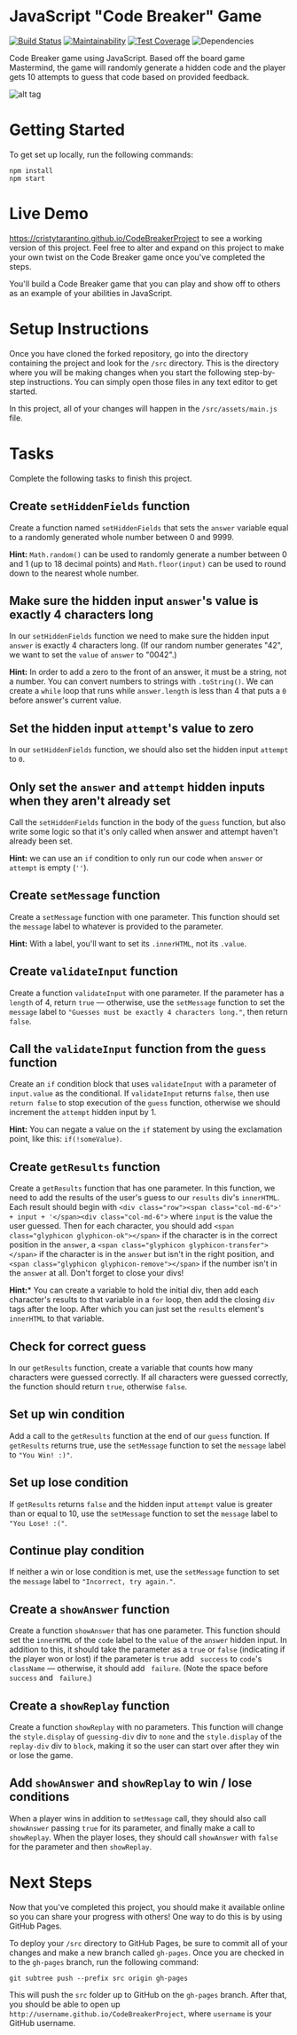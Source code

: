 

# JavaScript "Code Breaker" Game

[![Build Status](https://travis-ci.org/CristyTarantino/CodeBreakerProject.svg?branch=master)](https://travis-ci.org/CristyTarantino/CodeBreakerProject)
[![Maintainability](https://api.codeclimate.com/v1/badges/3ea4160e9880b2ce704d/maintainability)](https://codeclimate.com/github/CristyTarantino/CodeBreakerProject/maintainability)
[![Test Coverage](https://api.codeclimate.com/v1/badges/3ea4160e9880b2ce704d/test_coverage)](https://codeclimate.com/github/CristyTarantino/CodeBreakerProject/test_coverage)
![Dependencies](https://david-dm.org/CristyTarantino/CodeBreakerProject.svg)

Code Breaker game using JavaScript. Based off the board game Mastermind, the game will randomly generate a hidden code and the player gets 10 attempts to guess that code based on provided feedback.

![alt tag](https://cloud.githubusercontent.com/assets/5638847/22342332/074b39a4-e3c2-11e6-8147-d33c5937079a.gif)

# Getting Started

To get set up locally, run the following commands:

```
npm install
npm start
```

# Live Demo

https://cristytarantino.github.io/CodeBreakerProject to see a working version of this project. Feel free to alter and expand on this project to make your own twist on the Code Breaker game once you've completed the steps.

You'll build a Code Breaker game that you can play and show off to others as an example of your abilities in JavaScript.

# Setup Instructions

Once you have cloned the forked repository, go into the directory containing the project and look for the `/src` directory. This is the directory where you will be making changes when you start the following step-by-step instructions. You can simply open those files in any text editor to get started.

In this project, all of your changes will happen in the `/src/assets/main.js` file.

# Tasks

Complete the following tasks to finish this project.

## Create `setHiddenFields` function

Create a function named `setHiddenFields` that sets the `answer` variable equal to a randomly generated whole number between 0 and 9999.

**Hint:** `Math.random()` can be used to randomly generate a number between 0 and 1 (up to 18 decimal points) and `Math.floor(input)` can be used to round down to the nearest whole number.

## Make sure the hidden input `answer`'s value is exactly 4 characters long

In our `setHiddenFields` function we need to make sure the hidden input `answer` is exactly 4 characters long. (If our random number generates "42", we want to set the `value` of `answer` to "0042".)

**Hint:** In order to add a zero to the front of an answer, it must be a string, not a number. You can convert numbers to strings with `.toString()`. We can create a `while` loop that runs while `answer.length` is less than 4 that puts a `0` before answer's current value.

## Set the hidden input `attempt`'s value to zero

In our `setHiddenFields` function, we should also set the hidden input `attempt` to `0`.

## Only set the `answer` and `attempt` hidden inputs when they aren't already set

Call the `setHiddenFields` function in the body of the `guess` function, but also write some logic so that it's only called when answer and attempt haven't already been set.

**Hint:** we can use an `if` condition to only run our code when `answer` or `attempt` is empty (`''`).

## Create `setMessage` function

Create a `setMessage` function with one parameter. This function should set the `message` label to whatever is provided to the parameter.

**Hint:** With a label, you'll want to set its `.innerHTML`, not its `.value`.

## Create `validateInput` function

Create a function `validateInput` with one parameter. If the parameter has a `length` of 4, return `true` — otherwise, use the `setMessage` function to set the `message` label to `"Guesses must be exactly 4 characters long."`, then return `false`.

## Call the `validateInput` function from the `guess` function

Create an `if` condition block that uses `validateInput` with a parameter of `input.value` as the conditional. If `validateInput` returns `false`, then use `return false` to stop execution of the `guess` function, otherwise we should increment the `attempt` hidden input by 1.

**Hint:** You can negate a value on the `if` statement by using the exclamation point, like this: `if(!someValue)`.

## Create `getResults` function

Create a `getResults` function that has one parameter. In this function, we need to add the results of the user's guess to our `results` div's `innerHTML`. Each result should begin with `<div class="row"><span class="col-md-6">' + input + '</span><div class="col-md-6">` where `input` is the value the user guessed. Then for each character, you should add `<span class="glyphicon glyphicon-ok"></span>` if the character is in the correct position in the `answer`, a `<span class="glyphicon glyphicon-transfer"></span>` if the character is in the `answer` but isn't in the right position, and `<span class="glyphicon glyphicon-remove"></span>` if the number isn't in the `answer` at all. Don't forget to close your divs!

**Hint:*** You can create a variable to hold the initial div, then add each character's results to that variable in a `for` loop, then add the closing `div` tags after the loop. After which you can just set the `results` element's `innerHTML` to that variable.

## Check for correct guess

In our `getResults` function, create a variable that counts how many characters were guessed correctly. If all characters were guessed correctly, the function should return `true`, otherwise `false`.

## Set up win condition

Add a call to the `getResults` function at the end of our `guess` function. If `getResults` returns true, use the `setMessage` function to set the `message` label to `"You Win! :)"`.

## Set up lose condition

If `getResults` returns `false` and the hidden input `attempt` value is greater than or equal to 10, use the `setMessage` function to set the `message` label to `"You Lose! :("`.

## Continue play condition

If neither a win or lose condition is met, use the `setMessage` function to set the `message` label to `"Incorrect, try again."`.

## Create a `showAnswer` function

Create a function `showAnswer` that has one parameter. This function should set the `innerHTML` of the `code` label to the `value` of the `answer` hidden input. In addition to this, it should take the parameter as a `true` or `false` (indicating if the player won or lost) if the parameter is `true` add ` success` to `code`'s `className` — otherwise, it should add ` failure`. (Note the space before ` success` and ` failure`.)

## Create a `showReplay` function

Create a function `showReplay` with no parameters. This function will change the `style.display` of `guessing-div` div to `none` and the `style.display` of the `replay-div` div to `block`, making it so the user can start over after they win or lose the game.

## Add `showAnswer` and `showReplay` to win / lose conditions

When a player wins in addition to `setMessage` call, they should also call `showAnswer` passing `true` for its parameter, and finally make a call to `showReplay`. When the player loses, they should call `showAnswer` with `false` for the parameter and then `showReplay`.

# Next Steps

Now that you've completed this project, you should make it available online so you can share your progress with others! One way to do this is by using GitHub Pages.

To deploy your `/src` directory to GitHub Pages, be sure to commit all of your changes and make a new branch called `gh-pages`. Once you are checked in to the `gh-pages` branch, run the following command:

```git subtree push --prefix src origin gh-pages```

This will push the `src` folder up to GitHub on the `gh-pages` branch. After that, you should be able to open up `http://username.github.io/CodeBreakerProject`, where `username` is your GitHub username.
